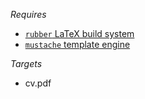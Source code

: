 *Requires*
* [`rubber` LaTeX build system](https://www.systutorials.com/docs/linux/man/1-rubber/)
* [`mustache` template engine](https://mustache.github.io/)

*Targets*
* cv.pdf

